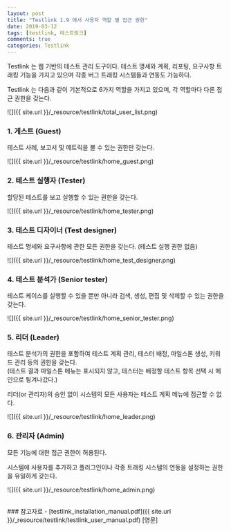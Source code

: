 ```yaml
---
layout: post
title: "Testlink 1.9 에서 사용자 역할 별 접근 권한"
date: 2019-03-12
tags: [testlink, 테스트링크]
comments: true
categories: Testlink
---
```


Testlink 는 웹 기반의 테스트 관리 도구이다. 테스트 명세와 계획, 리포팅, 요구사항 트래킹 기능을 가지고 있으며 각종 버그 트래킹 시스템들과 연동도 가능하다.

Testlink 는 다음과 같이 기본적으로 6가지 역할을 가지고 있으며, 각 역할마다 다른 접근 권한을 갖는다.

![]({{ site.url }}/_resource/testlink/total_user_list.png)


### 1. 게스트 (Guest) 

테스트 사례, 보고서 및 메트릭을 볼 수 있는 권한만 갖는다.

![]({{ site.url }}/_resource/testlink/home_guest.png)

### 2. 테스트 실행자 (Tester)

할당된 테스트를 보고 실행할 수 있는 권한을 갖는다.

![]({{ site.url }}/_resource/testlink/home_tester.png)

### 3. 테스트 디자이너 (Test designer)

테스트 명세와 요구사항에 관한 모든 권한을 갖는다. (테스트 실행 권한 없음)

![]({{ site.url }}/_resource/testlink/home_test_designer.png)

### 4. 테스트 분석가 (Senior tester)

테스트 케이스를 실행할 수 있을 뿐만 아니라 검색, 생성, 편집 및 삭제할 수 있는 권한을 갖는다.

![]({{ site.url }}/_resource/testlink/home_senior_tester.png)

### 5. 리더 (Leader)

테스트 분석가의 권한을 포함하여 테스트 계획 관리, 테스터 배정, 마일스톤 생성, 키워드 관리 등의 권한을 갖는다.<br/>
(테스트 결과 마일스톤 메뉴는 표시되지 않고, 테스터는 배정할 테스트 항목 선택 시 메인으로 튕겨나갔다.)

리더(or 관리자)의 승인 없이 시스템의 모든 사용자는 테스트 계획 메뉴에 접근할 수 없다.

![]({{ site.url }}/_resource/testlink/home_leader.png)

### 6. 관리자 (Admin)

모든 기능에 대한 접근 권한이 허용된다.

시스템에 사용자를 추가하고 플러그인이나 각종 트래킹 시스템의 연동을 설정하는 권한을 유일하게 갖는다.

![]({{ site.url }}/_resource/testlink/home_admin.png)

<br/> 
### 참고자료
- [testlink_installation_manual.pdf]({{ site.url }}/_resource/testlink/testlink_user_manual.pdf) [영문]
